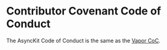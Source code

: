 # Contributor Covenant Code of Conduct

The AsyncKit Code of Conduct is the same as the [Vapor CoC](https://github.com/vapor/vapor/blob/master/Docs/code_of_conduct.md).